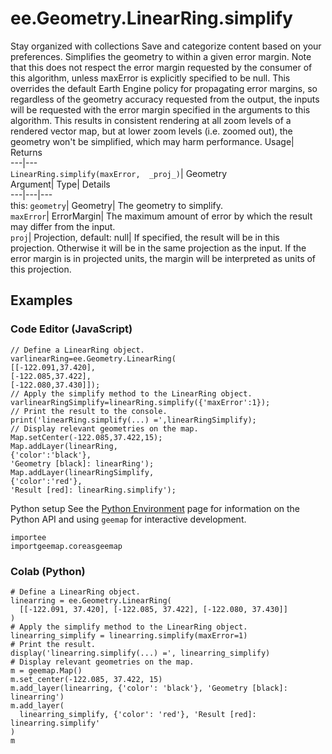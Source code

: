  
#  ee.Geometry.LinearRing.simplify 
Stay organized with collections  Save and categorize content based on your preferences. 
Simplifies the geometry to within a given error margin. Note that this does not respect the error margin requested by the consumer of this algorithm, unless maxError is explicitly specified to be null. 
This overrides the default Earth Engine policy for propagating error margins, so regardless of the geometry accuracy requested from the output, the inputs will be requested with the error margin specified in the arguments to this algorithm. This results in consistent rendering at all zoom levels of a rendered vector map, but at lower zoom levels (i.e. zoomed out), the geometry won't be simplified, which may harm performance.
Usage| Returns  
---|---  
`LinearRing.simplify(maxError,  _proj_)`| Geometry  
Argument| Type| Details  
---|---|---  
this: `geometry`| Geometry| The geometry to simplify.  
`maxError`| ErrorMargin| The maximum amount of error by which the result may differ from the input.  
`proj`| Projection, default: null| If specified, the result will be in this projection. Otherwise it will be in the same projection as the input. If the error margin is in projected units, the margin will be interpreted as units of this projection.  
## Examples
### Code Editor (JavaScript)
```
// Define a LinearRing object.
varlinearRing=ee.Geometry.LinearRing(
[[-122.091,37.420],
[-122.085,37.422],
[-122.080,37.430]]);
// Apply the simplify method to the LinearRing object.
varlinearRingSimplify=linearRing.simplify({'maxError':1});
// Print the result to the console.
print('linearRing.simplify(...) =',linearRingSimplify);
// Display relevant geometries on the map.
Map.setCenter(-122.085,37.422,15);
Map.addLayer(linearRing,
{'color':'black'},
'Geometry [black]: linearRing');
Map.addLayer(linearRingSimplify,
{'color':'red'},
'Result [red]: linearRing.simplify');
```

Python setup
See the [ Python Environment](https://developers.google.com/earth-engine/guides/python_install) page for information on the Python API and using `geemap` for interactive development.
```
importee
importgeemap.coreasgeemap
```

### Colab (Python)
```
# Define a LinearRing object.
linearring = ee.Geometry.LinearRing(
  [[-122.091, 37.420], [-122.085, 37.422], [-122.080, 37.430]]
)
# Apply the simplify method to the LinearRing object.
linearring_simplify = linearring.simplify(maxError=1)
# Print the result.
display('linearring.simplify(...) =', linearring_simplify)
# Display relevant geometries on the map.
m = geemap.Map()
m.set_center(-122.085, 37.422, 15)
m.add_layer(linearring, {'color': 'black'}, 'Geometry [black]: linearring')
m.add_layer(
  linearring_simplify, {'color': 'red'}, 'Result [red]: linearring.simplify'
)
m
```

